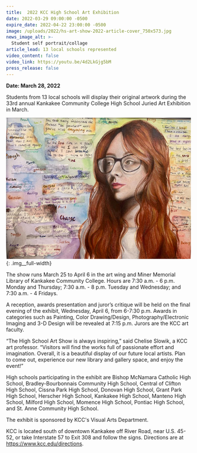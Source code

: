 ```yaml
---
title:  2022 KCC High School Art Exhibition
date: 2022-03-29 09:00:00 -0500
expire_date: 2022-04-22 23:00:00 -0500
image: /uploads/2022/hs-art-show-2022-article-cover_750x573.jpg
news_image_alt: >-
  Student self portrait/collage
article_lead: 13 local schools represented
video_content: false
video_link: https://youtu.be/4d2LkGjg5bM
press_release: false
---
```


**Date: March 28, 2022**

Students from 13 local schools will display their original artwork during the 33rd annual Kankakee Community College High School Juried Art Exhibition in March.

![](/uploads/2022/hs-art-show-2022-article-cover_750x573.jpg){: .img__full-width}

The show runs March 25 to April 6 in the art wing and Miner Memorial Library of Kankakee Community College. Hours are 7:30 a.m. - 6 p.m. Monday and Thursday; 7:30 a.m. - 8 p.m. Tuesday and Wednesday; and 7:30 a.m. - 4 Fridays. 

A reception, awards presentation and juror’s critique will be held on the final evening of the exhibit, Wednesday, April 6, from 6-7:30 p.m. Awards in categories such as Painting, Color Drawing/Design, Photography/Electronic Imaging and 3-D Design will be revealed at 7:15 p.m. Jurors are the KCC art faculty. 

“The High School Art Show is always inspiring,” said Chelise Slowik, a KCC art professor. “Visitors will find the works full of passionate effort and imagination. Overall, it is a beautiful display of our future local artists. Plan to come out, experience our new library and gallery space, and enjoy the event!” 

High schools participating in the exhibit are Bishop McNamara Catholic High School, Bradley-Bourbonnais Community High School, Central of Clifton High School, Cissna Park High School, Donovan High School, Grant Park High School, Herscher High School, Kankakee High School, Manteno High School, Milford High School, Momence High School, Pontiac High School, and St. Anne Community High School.

The exhibit is sponsored by KCC's Visual Arts Department. 

KCC is located south of downtown Kankakee off River Road, near U.S. 45-52, or take Interstate 57 to Exit 308 and follow the signs. Directions are at <https://www.kcc.edu/directions>.
